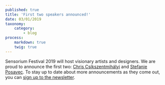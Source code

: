 ```yaml
---
published: true
title: 'First two speakers announced!'
date: 03/01/2019
taxonomy:
    category:
        - blog
process:
    markdown: true
    twig: true
---
```


Sensorium Festival 2019 will host visionary artists and designers. We are proud to announce the first two: [Chris Csíkszentmihályi](/speakers/christopher-csikszentmihalyi) and [Stefanie Posavec](/speakers/stefanie-posavec). To stay up to date about more announcements as they come out, you can [sign up to the newsletter](http://eepurl.com/cAuT-X).